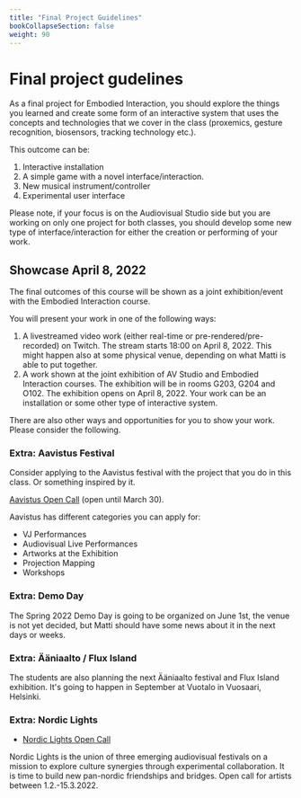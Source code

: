 ```yaml
---
title: "Final Project Guidelines"
bookCollapseSection: false
weight: 90
---
```


# Final project gudelines

As a final project for Embodied Interaction, you should explore the things you learned and create some form of an interactive system that uses the concepts and technologies that we cover in the class (proxemics, gesture recognition, biosensors, tracking technology etc.).

This outcome can be:

1) Interactive installation
2) A simple game with a novel interface/interaction.
3) New musical instrument/controller
4) Experimental user interface

Please note, if your focus is on the Audiovisual Studio side but you are working on only one project for both classes, you should develop some new type of interface/interaction for either the creation or performing of your work.

## Showcase April 8, 2022

The final outcomes of this course will be shown as a joint exhibition/event with the Embodied Interaction course.

You will present your work in one of the following ways:

1) A livestreamed video work (either real-time or pre-rendered/pre-recorded) on Twitch. The stream starts 18:00 on April 8, 2022. This might happen also at some physical venue, depending on what Matti is able to put together.
2) A work shown at the joint exhibition of AV Studio and Embodied Interaction courses. The exhibition will be in rooms G203, G204 and O102. The exhibition opens on April 8, 2022. Your work can be an installation or some other type of interactive system.

There are also other ways and opportunities for you to show your work. Please consider the following.

### Extra: Aavistus Festival

Consider applying to the Aavistus festival with the project that you do in this class. Or something inspired by it.

[Aavistus Open Call](https://www.aavistusfestival.fi/open-call) (open until March 30).

Aavistus has different categories you can apply for:

- VJ Performances
- Audiovisual Live Performances
- Artworks at the Exhibition
- Projection Mapping
- Workshops

### Extra: Demo Day

The Spring 2022 Demo Day is going to be organized on June 1st, the venue is not yet decided, but Matti should have some news about it in the next days or weeks.

### Extra: Ääniaalto / Flux Island

The students are also planning the next Ääniaalto festival and Flux Island exhibition. It's going to happen in September at Vuotalo in Vuosaari, Helsinki.

### Extra: Nordic Lights

- [Nordic Lights Open Call](https://nordiclights.live/)

Nordic Lights is the union of three emerging audiovisual festivals on a mission to explore culture synergies through experimental collaboration. It is time to build new pan-nordic friendships and bridges. Open call for artists between 1.2.-15.3.2022.